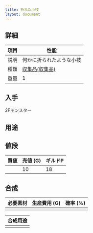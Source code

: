```yaml
---
title: 折れた小枝
layout: document
---
```

## 詳細


|項目|性能|
|---|---|
|説明|何かに折られたような小枝|
|種類|[収集品(収集品)](収集品(収集品))|
|重量|1|

## 入手

2Fモンスター

## 用途


## 値段


|買値|売値 (G)|ギルドP|
|---|---|---|
||10|18|

## 合成


|必要素材|生産費用 (G)|確率 (%)|
|---|---|---|
||||


|合成用途|
|---|
||
